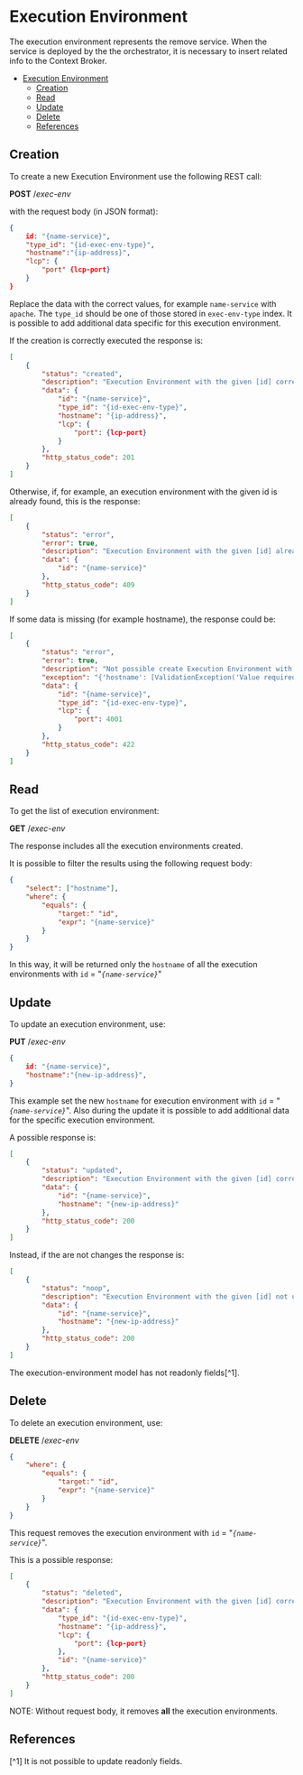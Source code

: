 # Execution Environment

The execution environment represents the remove service.
When the service is deployed by the the orchestrator, it is necessary to insert related info to the Context Broker.

- [Execution Environment](#execution-environment)
  - [Creation](#creation)
  - [Read](#read)
  - [Update](#update)
  - [Delete](#delete)
  - [References](#references)

## Creation

To create a new Execution Environment use the following REST call:

**POST** /_exec-env_

with the request body (in JSON format):

```json
{
    id: "{name-service}",
    "type_id": "{id-exec-env-type}",
    "hostname":"{ip-address}",
    "lcp": {
        "port" {lcp-port}
    }
}
```

Replace the data with the correct values, for example `name-service` with `apache`.
The `type_id` should be one of those stored in `exec-env-type` index.
It is possible to add additional data specific for this execution environment.

If the creation is correctly executed the response is:

```json
[
    {
        "status": "created",
        "description": "Execution Environment with the given [id] correctly created.",
        "data": {
            "id": "{name-service}",
            "type_id": "{id-exec-env-type}",
            "hostname": "{ip-address}",
            "lcp": {
                "port": {lcp-port}
            }
        },
        "http_status_code": 201
    }
]
```

Otherwise, if, for example, an execution environment with the given id is already found, this is the response:

```json
[
    {
        "status": "error",
        "error": true,
        "description": "Execution Environment with the given [id] already found",
        "data": {
            "id": "{name-service}"
        },
        "http_status_code": 409
    }
]
```

If some data is missing (for example hostname), the response could be:

```json
[
    {
        "status": "error",
        "error": true,
        "description": "Not possible create Execution Environment with the given [data]",
        "exception": "{'hostname': [ValidationException('Value required for this field.')]}",
        "data": {
            "id": "{name-service}",
            "type_id": "{id-exec-env-type}",
            "lcp": {
                "port": 4001
            }
        },
        "http_status_code": 422
    }
]
```

## Read

To get the list of execution environment:

**GET** /_exec-env_

The response includes all the execution environments created.

It is possible to filter the results using the following request body:

```json
{
    "select": ["hostname"],
    "where": {
        "equals": {
            "target:" "id",
            "expr": "{name-service}"
        }
    }
}
```

In this way, it will be returned only the `hostname` of all the execution environments with `id` = "_`{name-service}`_"

## Update

To update an execution environment, use:

**PUT** /_exec-env_

```json
{
    id: "{name-service}",
    "hostname":"{new-ip-address}",
}
```

This example set the new `hostname` for execution environment with `id` = "_`{name-service}`_".
Also during the update it is possible to add additional data for the specific execution environment.

A possible response is:

```json
[
    {
        "status": "updated",
        "description": "Execution Environment with the given [id] correctly updated.",
        "data": {
            "id": "{name-service}",
            "hostname": "{new-ip-address}"
        },
        "http_status_code": 200
    }
]
```

Instead, if the are not changes the response is:

```json
[
    {
        "status": "noop",
        "description": "Execution Environment with the given [id] not updated.",
        "data": {
            "id": "{name-service}",
            "hostname": "{new-ip-address}"
        },
        "http_status_code": 200
    }
]
```


The execution-environment model has not readonly fields[^1].

## Delete

To delete an execution environment, use:

**DELETE** /_exec-env_

```json
{
    "where": {
        "equals": {
            "target:" "id",
            "expr": "{name-service}"
        }
    }
}
```

This request removes the execution environment with `id` = "_`{name-service}`_".

This is a possible response:

```json
[
    {
        "status": "deleted",
        "description": "Execution Environment with the given [id] correctly deleted.",
        "data": {
            "type_id": "{id-exec-env-type}",
            "hostname": "{ip-address}",
            "lcp": {
                "port": {lcp-port}
            },
            "id": "{name-service}"
        },
        "http_status_code": 200
    }
]
```

NOTE: Without request body, it removes **all** the execution environments.

## References

[^1] It is not possible to update readonly fields.
